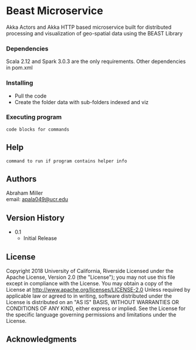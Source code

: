 # Beast Microservice

Akka Actors and Akka HTTP based microservice built for distributed processing and visualization of geo-spatial data using the BEAST Library


### Dependencies

Scala 2.12 and Spark 3.0.3 are the only requirements. Other dependencies in pom.xml

### Installing

* Pull the code
* Create the folder data with sub-folders indexed and viz

### Executing program

```
code blocks for commands
```

## Help

```
command to run if program contains helper info
```

## Authors

Abraham Miller  
email: apala049@ucr.edu 

## Version History

* 0.1
    * Initial Release

## License

Copyright 2018 University of California, Riverside
Licensed under the Apache License, Version 2.0 (the "License");
you may not use this file except in compliance with the License.
You may obtain a copy of the License at http://www.apache.org/licenses/LICENSE-2.0
Unless required by applicable law or agreed to in writing, software
distributed under the License is distributed on an "AS IS" BASIS,
WITHOUT WARRANTIES OR CONDITIONS OF ANY KIND, either express or implied.
See the License for the specific language governing permissions and
limitations under the License.

## Acknowledgments
